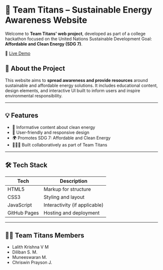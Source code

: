 # 🌱 Team Titans – Sustainable Energy Awareness Website

Welcome to **Team Titans' web project**, developed as part of a college hackathon focused on the United Nations Sustainable Development Goal: **Affordable and Clean Energy (SDG 7)**.

🔗 [Live Demo](https://lalkrish2006.github.io/teamtitans2/)

## 🧠 About the Project

This website aims to **spread awareness and provide resources** around sustainable and affordable energy solutions. It includes educational content, design elements, and interactive UI built to inform users and inspire environmental responsibility.

---

## 💡 Features

- 📘 Informative content about clean energy
- 🎨 User-friendly and responsive design
- 🌍 Promotes SDG 7: Affordable and Clean Energy
- 🧑‍🤝‍🧑 Built collaboratively as part of Team Titans

---

## 🛠️ Tech Stack

| Tech        | Description                      |
|-------------|----------------------------------|
| HTML5       | Markup for structure             |
| CSS3        | Styling and layout               |
| JavaScript  | Interactivity (if applicable)    |
| GitHub Pages| Hosting and deployment           |

---

## 👨‍💻 Team Titans Members

- Lalith Krishna V M
- Diliban S. M.
- Muneeswaran M.
- Chriswin Prayson J.

